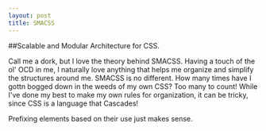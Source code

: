 ```yaml
---
layout: post
title: SMACSS
---
```


##Scalable and Modular Architecture for CSS.

Call me a dork, but I love the theory behind SMACSS.  Having a touch of the ol' OCD in me, I naturally love anything that helps me organize and simplify the structures around me.  SMACSS is no different.  How many times have I gottn bogged down in the weeds of my own CSS?  Too many to count!  While I've done my best to make my own rules for organization, it can be tricky, since CSS is a language that Cascades!

Prefixing elements based on their use just makes sense.  
